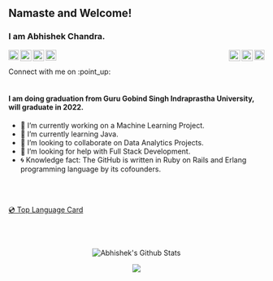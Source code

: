## Namaste and Welcome!

### I am Abhishek Chandra.

<a href="https://www.linkedin.com/in/abhishek-chandra-071977114/" target="_blank">
  <img align="left" alt="Abhishek's LinkedIn" width="20px" target="_blank" src="https://cdn.jsdelivr.net/npm/simple-icons@v3/icons/linkedin.svg" />
</a>

<a href="https://mail.google.com/mail/?view=cm&fs=1&to=1ac23456789@gmail.com" target="_blank">
  <img align="left" alt="Abhishek's Gmail" width="22px" target="_blank" src="https://cdn.jsdelivr.net/npm/simple-icons@3.8.0/icons/gmail.svg" />
</a>

<a href="https://www.hackerearth.com/@1ac23456789" target="_blank">
  <img align="right" alt="Abhishek's HackerEarth" width="20px" target="_blank" src="https://cdn.jsdelivr.net/npm/simple-icons@3.8.0/icons/hackerearth.svg" />
</a>

<a href="https://www.hackerrank.com/Abhishek_Coder" target="_blank">
  <img align="right" alt="Abhishek's HackerRank" width="22px" target="_blank" src="https://cdn.jsdelivr.net/npm/simple-icons@3.8.0/icons/hackerrank.svg" />
</a>

<a href="https://www.instagram.com/_abhishekchandra/" target="_blank">
  <img align="left" alt="Abhishek's Instagram" width="22px" target="_blank" src="https://cdn.jsdelivr.net/npm/simple-icons@3.8.0/icons/instagram.svg" />
</a>

<a href="https://twitter.com/abhishek2522000">
  <img align="left" alt="Abhishek Chandra | Twitter" width="21px" src="https://cdn.jsdelivr.net/npm/simple-icons@3.8.0/icons/twitter.svg" />
</a>

<a href="https://github.com/abhishekchandra2522k" target="_blank">
  <img align="right" alt="Abhishek's GitHub" width="22px" target="_blank" src="https://cdn.jsdelivr.net/npm/simple-icons@3.8.0/icons/github.svg" />
</a>
</br>
</br>
Connect with me on :point_up:

</br>
</br>


#### I am doing graduation from Guru Gobind Singh Indraprastha University, will graduate in 2022.


 - 🔭 I’m currently working on a Machine Learning Project.
 - 🌱 I’m currently learning Java.
 - :bell: I’m looking to collaborate on Data Analytics Projects.
 - :runner: I’m looking for help with Full Stack Development.
 - :cyclone: Knowledge fact: The GitHub is written in Ruby on Rails and Erlang programming language by its cofounders.
 <br/>
 <br/>
 
<a href = "https://github.com/abhishekchandra2522k/abhishekchandra2522k/blob/master/Top_Langs.md">:cd: Top Language Card</a>
 
</br>
</br>

<p align = "center">
<img alt="Abhishek's Github Stats" src = "https://github-readme-stats.vercel.app/api?username=abhishekchandra2522k&show_icons=true&theme=dark" align = "center"/>
</p>

<p align = "center">
<img src = "https://github-readme-stats.vercel.app/api/wakatime?username=abhishekchandra&layout=compact&theme=dark"/>
</p>




<!--
**abhishekchandra2522k/abhishekchandra2522k** is a ✨ _special_ ✨ repository because its `README.md` (this file) appears on your GitHub profile.

Here are some ideas to get you started:

- 🔭 I’m currently working on ...
- 🌱 I’m currently learning ...
- 👯 I’m looking to collaborate on ...
- 🤔 I’m looking for help with ...
- 💬 Ask me about ...
- 📫 How to reach me: ...
- 😄 Pronouns: ...
- ⚡ Fun fact: ...

-->
